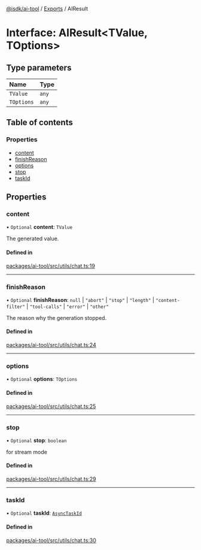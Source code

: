 [@isdk/ai-tool](../README.md) / [Exports](../modules.md) / AIResult

# Interface: AIResult\<TValue, TOptions\>

## Type parameters

| Name | Type |
| :------ | :------ |
| `TValue` | `any` |
| `TOptions` | `any` |

## Table of contents

### Properties

- [content](AIResult.md#content)
- [finishReason](AIResult.md#finishreason)
- [options](AIResult.md#options)
- [stop](AIResult.md#stop)
- [taskId](AIResult.md#taskid)

## Properties

### content

• `Optional` **content**: `TValue`

The generated value.

#### Defined in

[packages/ai-tool/src/utils/chat.ts:19](https://github.com/isdk/ai-tool.js/blob/727ad337acba85b160efbc4d039daefcc8371127/src/utils/chat.ts#L19)

___

### finishReason

• `Optional` **finishReason**: ``null`` \| ``"abort"`` \| ``"stop"`` \| ``"length"`` \| ``"content-filter"`` \| ``"tool-calls"`` \| ``"error"`` \| ``"other"``

The reason why the generation stopped.

#### Defined in

[packages/ai-tool/src/utils/chat.ts:24](https://github.com/isdk/ai-tool.js/blob/727ad337acba85b160efbc4d039daefcc8371127/src/utils/chat.ts#L24)

___

### options

• `Optional` **options**: `TOptions`

#### Defined in

[packages/ai-tool/src/utils/chat.ts:25](https://github.com/isdk/ai-tool.js/blob/727ad337acba85b160efbc4d039daefcc8371127/src/utils/chat.ts#L25)

___

### stop

• `Optional` **stop**: `boolean`

for stream mode

#### Defined in

[packages/ai-tool/src/utils/chat.ts:29](https://github.com/isdk/ai-tool.js/blob/727ad337acba85b160efbc4d039daefcc8371127/src/utils/chat.ts#L29)

___

### taskId

• `Optional` **taskId**: [`AsyncTaskId`](../modules.md#asynctaskid)

#### Defined in

[packages/ai-tool/src/utils/chat.ts:30](https://github.com/isdk/ai-tool.js/blob/727ad337acba85b160efbc4d039daefcc8371127/src/utils/chat.ts#L30)
